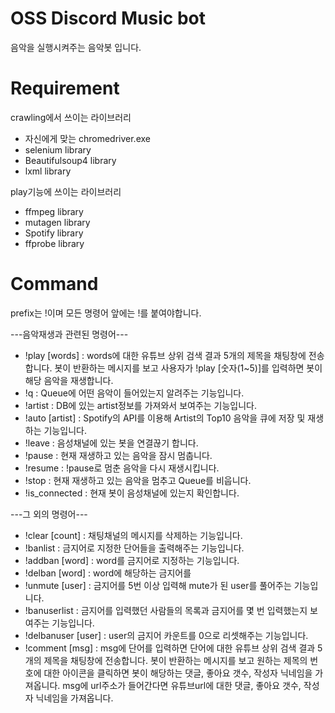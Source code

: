 # OSS Discord Music bot

음악을 실행시켜주는 음악봇 입니다. 

# Requirement

crawling에서 쓰이는 라이브러리
- 자신에게 맞는 chromedriver.exe
- selenium library
- Beautifulsoup4 library
- lxml library

play기능에 쓰이는 라이브러리
- ffmpeg library
- mutagen library
- Spotify library
- ffprobe library


# Command

prefix는 !이며 모든 명령어 앞에는 !를 붙여야합니다.

---음악재생과 관련된 명령어---

- !play [words]       :  words에 대한 유튜브 상위 검색 결과 5개의 제목을 채팅창에 전송합니다. 봇이 반환하는 메시지를 보고 사용자가 !play [숫자(1~5)]를 입력하면 봇이 해당 음악을 재생합니다.
- !q                  :  Queue에 어떤 음악이 들어있는지 알려주는 기능입니다.
- !artist             :  DB에 있는 artist정보를 가져와서 보여주는 기능입니다.
- !auto [artist]      :  Spotify의 API를 이용해 Artist의 Top10 음악을 큐에 저장 및 재생하는 기능입니다.
- !leave              :  음성채널에 있는 봇을 연결끊기 합니다.
- !pause              :  현재 재생하고 있는 음악을 잠시 멈춥니다.
- !resume             :  !pause로 멈춘 음악을 다시 재생시킵니다.
- !stop               :  현재 재생하고 있는 음악을 멈추고 Queue를 비웁니다.
- !is_connected       :  현재 봇이 음성채널에 있는지 확인합니다.


---그 외의 명령어---

- !clear [count]      :  채팅채널의 메시지를 삭제하는 기능입니다.
- !banlist            :  금지어로 지정한 단어들을 출력해주는 기능입니다.
- !addban [word]      :  word를 금지어로 지정하는 기능입니다.
- !delban [word]      :  word에 해당하는 금지어를
- !unmute [user]      :  금지어를 5번 이상 입력해 mute가 된 user를 풀어주는 기능입니다.
- !banuserlist        :  금지어를 입력했던 사람들의 목록과 금지어를 몇 번 입력했는지 보여주는 기능입니다.
- !delbanuser [user]  :  user의 금지어 카운트를 0으로 리셋해주는 기능입니다.
- !comment [msg]      :  msg에 단어를 입력하면 단어에 대한 유튜브 상위 검색 결과 5개의 제목을 채팅창에 전송합니다. 
                         봇이 반환하는 메시지를 보고 원하는 제목의 번호에 대한 아이콘을 클릭하면 봇이 해당하는 댓글, 좋아요 갯수, 작성자 닉네임을 가져옵니다.
                         msg에 url주소가 들어간다면 유튜브url에 대한 댓글, 좋아요 갯수, 작성자 닉네임을 가져옵니다.